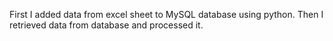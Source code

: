 First I added data from excel sheet to MySQL database using python. Then I retrieved data from database and processed it.
